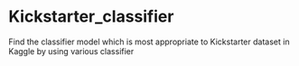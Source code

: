 # Kickstarter_classifier
Find the classifier model which is most appropriate to Kickstarter dataset in Kaggle by using various classifier 
